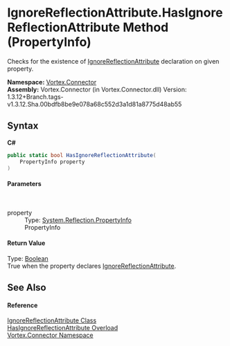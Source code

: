 # IgnoreReflectionAttribute.HasIgnoreReflectionAttribute Method (PropertyInfo)
 

Checks for the existence of <a href="T_Vortex_Connector_IgnoreReflectionAttribute.md">IgnoreReflectionAttribute</a> declaration on given property.

**Namespace:**&nbsp;<a href="N_Vortex_Connector.md">Vortex.Connector</a><br />**Assembly:**&nbsp;Vortex.Connector (in Vortex.Connector.dll) Version: 1.3.12+Branch.tags-v1.3.12.Sha.00bdfb8be9e078a68c552d3a1d81a8775d48ab55

## Syntax

**C#**<br />
``` C#
public static bool HasIgnoreReflectionAttribute(
	PropertyInfo property
)
```


#### Parameters
&nbsp;<dl><dt>property</dt><dd>Type: <a href="https://docs.microsoft.com/dotnet/api/system.reflection.propertyinfo" target="_blank">System.Reflection.PropertyInfo</a><br />PropertyInfo</dd></dl>

#### Return Value
Type: <a href="https://docs.microsoft.com/dotnet/api/system.boolean" target="_blank">Boolean</a><br />True when the property declares <a href="T_Vortex_Connector_IgnoreReflectionAttribute.md">IgnoreReflectionAttribute</a>.

## See Also


#### Reference
<a href="T_Vortex_Connector_IgnoreReflectionAttribute.md">IgnoreReflectionAttribute Class</a><br /><a href="Overload_Vortex_Connector_IgnoreReflectionAttribute_HasIgnoreReflectionAttribute.md">HasIgnoreReflectionAttribute Overload</a><br /><a href="N_Vortex_Connector.md">Vortex.Connector Namespace</a><br />